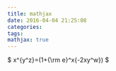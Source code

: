 ```yaml
---
title: mathjax
date: 2016-04-04 21:25:08
categories:
tags:
mathjax: true
---
```

$ x^{y^z}=(1+{\rm e}^x{-2xy^w}) $